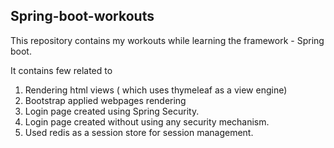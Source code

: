 ## Spring-boot-workouts
This repository contains my workouts while learning the framework - Spring boot.

It contains few related to 
1. Rendering html views ( which uses thymeleaf as a view engine)
2. Bootstrap applied webpages rendering
3. Login page created using Spring Security.
4. Login page created without using any security mechanism.
5. Used redis as a session store for session management.
